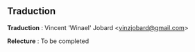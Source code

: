 ## Traduction

**Traduction**
: Vincent 'Winael' Jobard <[vinzjobard@gmail.com](mailto:vinzjobard@gmail.com)>

**Relecture**
: To be completed
